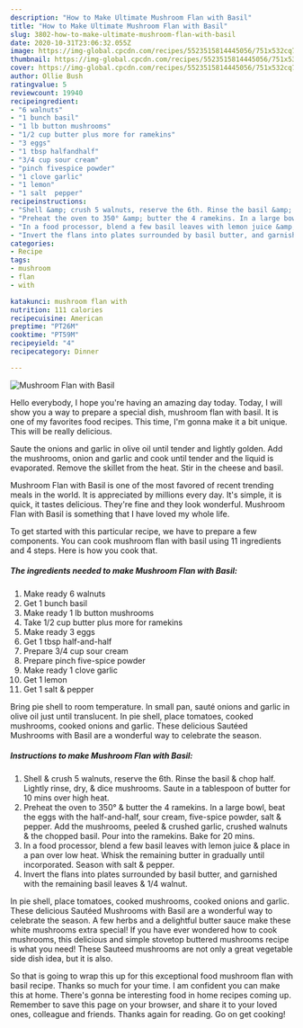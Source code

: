 ```yaml
---
description: "How to Make Ultimate Mushroom Flan with Basil"
title: "How to Make Ultimate Mushroom Flan with Basil"
slug: 3802-how-to-make-ultimate-mushroom-flan-with-basil
date: 2020-10-31T23:06:32.055Z
image: https://img-global.cpcdn.com/recipes/5523515814445056/751x532cq70/mushroom-flan-with-basil-recipe-main-photo.jpg
thumbnail: https://img-global.cpcdn.com/recipes/5523515814445056/751x532cq70/mushroom-flan-with-basil-recipe-main-photo.jpg
cover: https://img-global.cpcdn.com/recipes/5523515814445056/751x532cq70/mushroom-flan-with-basil-recipe-main-photo.jpg
author: Ollie Bush
ratingvalue: 5
reviewcount: 19940
recipeingredient:
- "6 walnuts"
- "1 bunch basil"
- "1 lb button mushrooms"
- "1/2 cup butter plus more for ramekins"
- "3 eggs"
- "1 tbsp halfandhalf"
- "3/4 cup sour cream"
- "pinch fivespice powder"
- "1 clove garlic"
- "1 lemon"
- "1 salt  pepper"
recipeinstructions:
- "Shell &amp; crush 5 walnuts, reserve the 6th. Rinse the basil &amp; chop half. Lightly rinse, dry, &amp; dice mushrooms. Saute in a tablespoon of butter for 10 mins over high heat."
- "Preheat the oven to 350° &amp; butter the 4 ramekins. In a large bowl, beat the eggs with the half-and-half, sour cream, five-spice powder, salt &amp; pepper. Add the mushrooms, peeled &amp; crushed garlic, crushed walnuts &amp; the chopped basil. Pour into the ramekins. Bake for 20 mins."
- "In a food processor, blend a few basil leaves with lemon juice &amp; place in a pan over low heat. Whisk the remaining butter in gradually until incorporated. Season with salt &amp; pepper."
- "Invert the flans into plates surrounded by basil butter, and garnished with the remaining basil leaves &amp; 1/4 walnut."
categories:
- Recipe
tags:
- mushroom
- flan
- with

katakunci: mushroom flan with 
nutrition: 111 calories
recipecuisine: American
preptime: "PT26M"
cooktime: "PT59M"
recipeyield: "4"
recipecategory: Dinner

---
```



![Mushroom Flan with Basil](https://img-global.cpcdn.com/recipes/5523515814445056/751x532cq70/mushroom-flan-with-basil-recipe-main-photo.jpg)

Hello everybody, I hope you're having an amazing day today. Today, I will show you a way to prepare a special dish, mushroom flan with basil. It is one of my favorites food recipes. This time, I'm gonna make it a bit unique. This will be really delicious.

Saute the onions and garlic in olive oil until tender and lightly golden. Add the mushrooms, onion and garlic and cook until tender and the liquid is evaporated. Remove the skillet from the heat. Stir in the cheese and basil.

Mushroom Flan with Basil is one of the most favored of recent trending meals in the world. It is appreciated by millions every day. It's simple, it is quick, it tastes delicious. They're fine and they look wonderful. Mushroom Flan with Basil is something that I have loved my whole life.


To get started with this particular recipe, we have to prepare a few components. You can cook mushroom flan with basil using 11 ingredients and 4 steps. Here is how you cook that.

<!--inarticleads1-->

##### The ingredients needed to make Mushroom Flan with Basil:

1. Make ready 6 walnuts
1. Get 1 bunch basil
1. Make ready 1 lb button mushrooms
1. Take 1/2 cup butter plus more for ramekins
1. Make ready 3 eggs
1. Get 1 tbsp half-and-half
1. Prepare 3/4 cup sour cream
1. Prepare pinch five-spice powder
1. Make ready 1 clove garlic
1. Get 1 lemon
1. Get 1 salt &amp; pepper


Bring pie shell to room temperature. In small pan, sauté onions and garlic in olive oil just until translucent. In pie shell, place tomatoes, cooked mushrooms, cooked onions and garlic. These delicious Sautéed Mushrooms with Basil are a wonderful way to celebrate the season. 

<!--inarticleads2-->

##### Instructions to make Mushroom Flan with Basil:

1. Shell &amp; crush 5 walnuts, reserve the 6th. Rinse the basil &amp; chop half. Lightly rinse, dry, &amp; dice mushrooms. Saute in a tablespoon of butter for 10 mins over high heat.
1. Preheat the oven to 350° &amp; butter the 4 ramekins. In a large bowl, beat the eggs with the half-and-half, sour cream, five-spice powder, salt &amp; pepper. Add the mushrooms, peeled &amp; crushed garlic, crushed walnuts &amp; the chopped basil. Pour into the ramekins. Bake for 20 mins.
1. In a food processor, blend a few basil leaves with lemon juice &amp; place in a pan over low heat. Whisk the remaining butter in gradually until incorporated. Season with salt &amp; pepper.
1. Invert the flans into plates surrounded by basil butter, and garnished with the remaining basil leaves &amp; 1/4 walnut.


In pie shell, place tomatoes, cooked mushrooms, cooked onions and garlic. These delicious Sautéed Mushrooms with Basil are a wonderful way to celebrate the season. A few herbs and a delightful butter sauce make these white mushrooms extra special! If you have ever wondered how to cook mushrooms, this delicious and simple stovetop buttered mushrooms recipe is what you need! These Sauteed mushrooms are not only a great vegetable side dish idea, but it is also. 

So that is going to wrap this up for this exceptional food mushroom flan with basil recipe. Thanks so much for your time. I am confident you can make this at home. There's gonna be interesting food in home recipes coming up. Remember to save this page on your browser, and share it to your loved ones, colleague and friends. Thanks again for reading. Go on get cooking!
